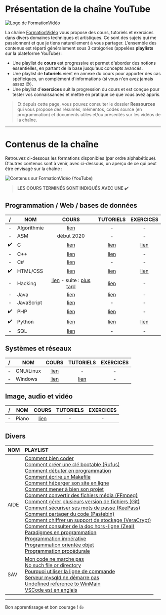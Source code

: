 # Présentation de la chaîne YouTube

![Logo de FormationVidéo](https://nsa40.casimages.com/img/2019/10/10/191010123344352794.png)

La chaîne [FormationVidéo](https://www.youtube.com/formationvideo8) vous propose des cours, tutoriels et exercices dans divers domaines techniques et artistiques. Ce sont des sujets qui me passionnent et que je tiens naturellement à vous partager. L'ensemble des contenus est réparti généralement sous 3 catégories (appelées **playlists** sur la plateforme YouTube) :

+ Une playlist de **cours** est progressive et permet d'aborder des notions essentielles, en partant de la base jusqu'aux concepts avancés.
+ Une playlist de **tutoriels** vient en annexe du cours pour apporter des cas spéficiques, un complément d'informations (si vous n'en avez jamais assez 😉).
+ Une playlist d'**exercices** suit la progression du cours et est conçue pour tester vos connaissances et mettre en pratique ce que vous avez appris.

> Et depuis cette page, vous pouvez consulter le dossier **Ressources** qui vous propose des résumés, mémentos, codes source (en programmation) et documents utiles et/ou présentés sur les vidéos de la chaîne.

---

# Contenus de la chaîne

Retrouvez ci-dessous les formations disponibles (par ordre alphabétique). D'autres contenus sont à venir, avec ci-dessous, un aperçu de ce qui peut être envisagé sur la chaîne :

![Contenus sur FormationVidéo (YouTube)](https://nsa40.casimages.com/img/2019/03/26/190326015623131775.png)

> **LES COURS TERMINÉS SONT INDIQUÉS AVEC UNE ✔️**

## Programmation / Web / bases de données

| / | NOM | COURS | TUTORIELS | EXERCICES |
|:--:|---|:--:|:--:|:--:|
|-| Algorithmie | [lien](https://www.youtube.com/playlist?list=PLrSOXFDHBtfGy7xYmf5LlNr8f-niDkf7_) | - | - |
|-| ASM | début 2020 | - | - | - |
|✔️| C | [lien](https://www.youtube.com/playlist?list=PLrSOXFDHBtfEh6PCE39HERGgbbaIHhy4j) | [lien](https://www.youtube.com/playlist?list=PLrSOXFDHBtfECGo-do0Xf6o3fjc8Rta5N) | [lien](https://www.youtube.com/playlist?list=PLrSOXFDHBtfF6lXQpJ4hBha76DsQufiEQ) |
|-| C++ | [lien](https://www.youtube.com/playlist?list=PLrSOXFDHBtfFiuDVCjWgQZOeaVws7eQmf) | [lien](https://www.youtube.com/playlist?list=PLrSOXFDHBtfHtAe6ZTyNR1qI_qAFe3zPD) | - |
|-| C# | [lien](https://www.youtube.com/playlist?list=PLrSOXFDHBtfGBHAMEg9Om9nF_7R7h5mO7) | - | - |
|✔️| HTML/CSS | [lien](https://www.youtube.com/playlist?list=PLrSOXFDHBtfE5tpw0bjMevWxMWXotiSdO) | [lien](https://www.youtube.com/playlist?list=PLrSOXFDHBtfG1_4HrfPttdwF8aLpgdsRL) | [lien](https://www.youtube.com/playlist?list=PLrSOXFDHBtfHEFVqv0pjGkPHv6PhWZQBb) |
|-| Hacking | [lien](https://www.youtube.com/playlist?list=PLrSOXFDHBtfFTu6-vUc7lejdp0ls8loq2) - suite : [plus tard](https://www.youtube.com/watch?v=wn3y_XcPuiM&t=7571s) | [lien](https://www.youtube.com/playlist?list=PLrSOXFDHBtfHIzX18zg86FjcrXBzMzFj0) | - |
|-| Java | [lien](https://www.youtube.com/playlist?list=PLrSOXFDHBtfHkq8dd3BbSaopVgRSYtgPv) | [lien](https://www.youtube.com/playlist?list=PLrSOXFDHBtfHpuMXidDB-c1sFVcdJ7BFZ) | - |
|-| JavaScript | [lien](https://www.youtube.com/playlist?list=PLrSOXFDHBtfGxf_PtXLu_OrjFKt4_dqB_) | - | - |
|✔️| PHP | [lien](https://www.youtube.com/playlist?list=PLrSOXFDHBtfFuZttC17M-jNpKnzUL5Adc) | [lien](https://www.youtube.com/playlist?list=PLrSOXFDHBtfEgg_cDMFLWj3hmdG9_2MR2) | - |
|✔️| Python | [lien](https://www.youtube.com/playlist?list=PLrSOXFDHBtfHg8fWBd7sKPxEmahwyVBkC) | [lien](https://www.youtube.com/playlist?list=PLrSOXFDHBtfFMB2Qeuej6efzZRvjRdXo8) | [lien](https://www.youtube.com/playlist?list=PLrSOXFDHBtfEiSgOG1FM4oq-yS24iV4s1) |
|-| SQL | [lien](https://www.youtube.com/playlist?list=PLrSOXFDHBtfGl66sXijiN8SU9YJaM_EQg) | - | - |

## Systèmes et réseaux

| / | NOM | COURS | TUTORIELS | EXERCICES |
|:--:|---|:--:|:--:|:--:|
|-| GNU/Linux | [lien](https://www.youtube.com/playlist?list=PLrSOXFDHBtfHKxuz6NySItyf4iSEcTw97) | - | - |
|-| Windows | [lien](https://www.youtube.com/playlist?list=PLrSOXFDHBtfFl6k7dLGdm3vrqYufjpwBw) | [lien](https://www.youtube.com/playlist?list=PLrSOXFDHBtfFrcRVrJ2ELX2_160l_CpQd) | - |

## Image, audio et vidéo

| / | NOM | COURS | TUTORIELS | EXERCICES |
|:--:|---|:--:|:--:|:--:|
|-| Piano | [lien](https://www.youtube.com/playlist?list=PLrSOXFDHBtfGVnQHe3Zqo9AUr0kXCmvtk) | - | - |

## Divers

| NOM | PLAYLIST |
|---|:--|
| AIDE |[Comment bien coder](https://www.youtube.com/watch?v=bcY5gF5byrg)<br>[Comment créer une clé bootable (Rufus)](https://www.youtube.com/watch?v=-wffj0kEqQg)<br>[Comment débuter en programmation](https://www.youtube.com/watch?v=aBJ8wYiV9FQ)<br>[Comment écrire un Makefile](https://www.youtube.com/watch?v=-riHEHGP2DU)<br>[Comment héberger son site en ligne](https://www.youtube.com/watch?v=mXVacXSTns8)<br>[Comment mener à bien son projet](https://www.youtube.com/watch?v=Jtoag3KUMMw)<br>[Comment convertir des fichiers média (FFmpeg)](https://www.youtube.com/watch?v=gIZzxPgilCA)<br>[Comment gérer plusieurs version de fichiers (Git)](https://www.youtube.com/watch?v=CEb_JM_hsFw&)<br>[Comment sécuriser ses mots de passe (KeePass)](https://www.youtube.com/watch?v=oG3QSXRCuvE)<br>[Comment partager du code (Pastebin)](https://www.youtube.com/watch?v=brvwCwfF0U0)<br>[Comment chiffrer un support de stockage (VeraCrypt)](https://www.youtube.com/watch?v=_hP3_vmVRWc)<br>[Comment consulter de la doc hors-ligne (Zeal)](https://www.youtube.com/watch?v=PmgO42dod7E)<br>[Paradigmes en programmation](https://www.youtube.com/watch?v=5D7Shf9nG0Q)<br>[Programmation impérative](https://www.youtube.com/watch?v=UlQObyHkfGo)<br>[Programmation orientée objet](https://www.youtube.com/watch?v=5j5z9BJCAW8)<br>[Programmation procédurale](https://www.youtube.com/watch?v=vLw3YfIwpgU)|
| SAV | [Mon code ne marche pas](https://www.youtube.com/watch?v=NyECg6AUfGE)<br>[No such file or directory](https://www.youtube.com/watch?v=ymzo7cGvxlo)<br>[Pourquoi utiliser la ligne de commande](https://www.youtube.com/watch?v=hre1w-mZF6k)<br>[Serveur mysqld ne démarre pas](https://www.youtube.com/watch?v=JvyM_mZqYrc)<br>[Undefined reference to WinMain](https://www.youtube.com/watch?v=RNAdJW2J-wA)<br>[VSCode est en anglais](https://www.youtube.com/watch?v=WSdKlAqXh3o)|

---

Bon apprentissage et bon courage ! 👍

